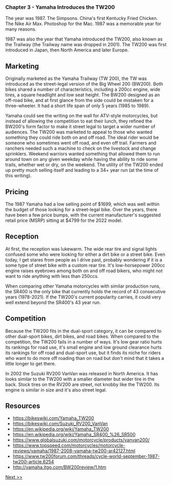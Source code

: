 ### Chapter 3 - Yamaha Introduces the TW200

The year was 1987. The Simpsons. China's first Kentucky Fried Chicken. The Nike Air Max. Photoshop for the Mac. 1987 was a memorable year for many reasons.

1987 was also the year that Yamaha introduced the TW200, also known as the Trailway (the Trailway name was dropped in 2001). The TW200 was first introduced in Japan, then North America and later Europe.

## Marketing

Originally marketed as the Yamaha Trailway (TW 200), the TW was introduced as the street-legal version of the Big Wheel 200 (BW200). Both bikes shared a number of characteristics, including a 200cc engine, wide tires, a square headlight and low seat height. The BW200 designed as an off-road bike, and at first glance from the side could be mistaken for a three-wheeler. It had a short life span of only 5 years (1985 to 1989).

Yamaha could see the writing on the wall for ATV-style motorcycles, but instead of allowing the competition to eat their lunch, they refined the BW200's form factor to make it street legal to target a wider number of audiences. The TW200 was marketed to appeal to those who wanted something they could ride both on and off road. The ideal rider would be someone who sometimes went off road, and even off trail. Farmers and ranchers needed such a machine to check on the livestock and change sprinklers. Weekend warriors wanted something that allowed them to run around town on any given weekday while having the ability to ride some trails, whether wet or dry, on the weekend. The utility of the TW200 ended up pretty much selling itself and leading to a 34+ year run (at the time of this writing).

## Pricing

The 1987 Yamaha had a low selling point of $1699, which was well within the budget of those looking for a street-legal bike. Over the years, there have been a few price bumps, with the current manufacturer's suggested retail price (MSRP) sitting at $4799 for the 2022 model.

## Reception

At first, the reception was lukewarm. The wide rear tire and signal lights confused some who were looking for either a dirt bike or a street bike. Even today, I get stares from people as I drive past, probably wondering if it is a some type of street bike with a custom rear tire. It's low-horsepower 200cc engine raises eyebrows among both on and off road bikers, who might not want to ride anything with less than 250ccs.

When comparing other Yamaha motorcycles with similar production runs, the SR400 is the only bike that currently holds the record of 43 consecutive years (1978-2021). If the TW200's current popularity carries, it could very well extend beyond the SR400's 43 year run.

## Competition

Because the TW200 fits in the dual-sport category, it can be compared to other dual-sport bikes, dirt bikes, and road bikes. When compared to the competition, the TW200 fails in a number of ways. It's low gear ratio hurts its rankings for road use, it's small engine and low ground clearance hurts its rankings for off road and dual-sport use, but it finds its niche for riders who want to do more off roading than on road but don't mind that it takes a little longer to get there.

In 2002 the Suzuki RV200 VanVan was released in North America. It has looks similar to the TW200 with a smaller diameter but wider tire in the back. Stock tires on the RV200 are street, not knobby like the TW200. Its engine is similar in size and it's also street legal.

## Resources

* https://bikeswiki.com/Yamaha_TW200
* https://bikeswiki.com/Suzuki_RV200_VanVan
* https://en.wikipedia.org/wiki/Yamaha_TW200
* https://en.wikipedia.org/wiki/Yamaha_SR400_%26_SR500
* https://www.globalsuzuki.com/motorcycle/products/vanvan200/
* https://www.topspeed.com/motorcycles/motorcycle-reviews/yamaha/1987-2008-yamaha-tw200-ar42127.html
* https://www.tw200forum.com/threads/cycle-world-september-1987-tw200-article.6254
* http://yamaha.itgo.com/BW200review/1.htm

[Next >>](050-chapter-04.md)
